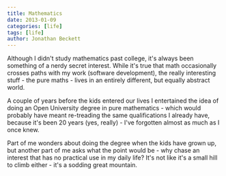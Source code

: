 ```yaml
---
title: Mathematics
date: 2013-01-09
categories: [life]
tags: [life]
author: Jonathan Beckett
---
```


Although I didn't study mathematics past college, it's always been something of a nerdy secret interest. While it's true that math occasionally crosses paths with my work (software development), the really interesting stuff - the pure maths - lives in an entirely different, but equally abstract world.

A couple of years before the kids entered our lives I entertained the idea of doing an Open University degree in pure mathematics - which would probably have meant re-treading the same qualifications I already have, because it's been 20 years (yes, really) - I've forgotten almost as much as I once knew.

Part of me wonders about doing the degree when the kids have grown up, but another part of me asks what the point would be - why chase an interest that has no practical use in my daily life? It's not like it's a small hill to climb either - it's a sodding great mountain.